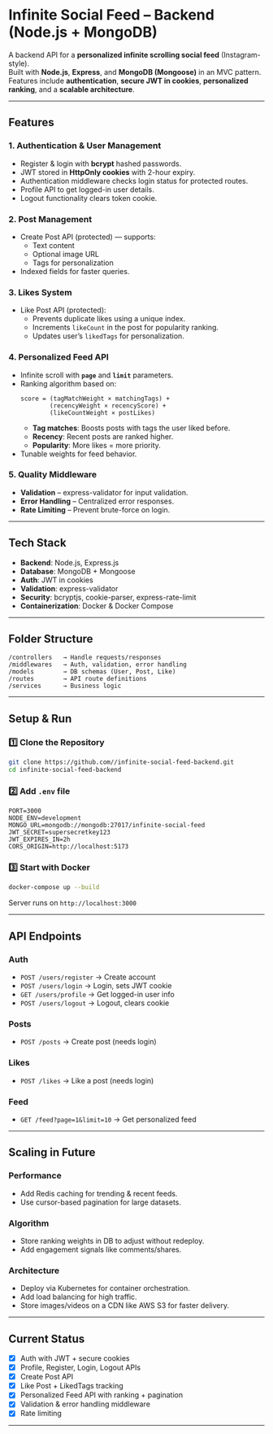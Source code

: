 # Infinite Social Feed – Backend (Node.js + MongoDB)

A backend API for a **personalized infinite scrolling social feed** (Instagram-style).  
Built with **Node.js**, **Express**, and **MongoDB (Mongoose)** in an MVC pattern.  
Features include **authentication**, **secure JWT in cookies**, **personalized ranking**, and a **scalable architecture**.

***

## Features

### **1. Authentication & User Management**
- Register & login with **bcrypt** hashed passwords.
- JWT stored in **HttpOnly cookies** with 2-hour expiry.
- Authentication middleware checks login status for protected routes.
- Profile API to get logged-in user details.
- Logout functionality clears token cookie.

### **2. Post Management**
- Create Post API (protected) — supports:
  - Text content
  - Optional image URL
  - Tags for personalization
- Indexed fields for faster queries.

### **3. Likes System**
- Like Post API (protected):
  - Prevents duplicate likes using a unique index.
  - Increments `likeCount` in the post for popularity ranking.
  - Updates user’s `likedTags` for personalization.

### **4. Personalized Feed API**
- Infinite scroll with **`page`** and **`limit`** parameters.
- Ranking algorithm based on:
  ```
  score = (tagMatchWeight × matchingTags) +
          (recencyWeight × recencyScore) +
          (likeCountWeight × postLikes)
  ```
  - **Tag matches**: Boosts posts with tags the user liked before.
  - **Recency**: Recent posts are ranked higher.
  - **Popularity**: More likes = more priority.
- Tunable weights for feed behavior.

### **5. Quality Middleware**
- **Validation** – express-validator for input validation.
- **Error Handling** – Centralized error responses.
- **Rate Limiting** – Prevent brute-force on login.

***

## Tech Stack

- **Backend**: Node.js, Express.js  
- **Database**: MongoDB + Mongoose  
- **Auth**: JWT in cookies  
- **Validation**: express-validator  
- **Security**: bcryptjs, cookie-parser, express-rate-limit  
- **Containerization**: Docker & Docker Compose  

***

## Folder Structure
```
/controllers   → Handle requests/responses
/middlewares   → Auth, validation, error handling
/models        → DB schemas (User, Post, Like)
/routes        → API route definitions
/services      → Business logic
```

***

## Setup & Run

### 1️⃣ Clone the Repository
```bash
git clone https://github.com//infinite-social-feed-backend.git
cd infinite-social-feed-backend
```

### 2️⃣ Add `.env` file
```env
PORT=3000
NODE_ENV=development
MONGO_URL=mongodb://mongodb:27017/infinite-social-feed
JWT_SECRET=supersecretkey123
JWT_EXPIRES_IN=2h
CORS_ORIGIN=http://localhost:5173
```

### 3️⃣ Start with Docker
```bash
docker-compose up --build
```
Server runs on `http://localhost:3000`

***

## API Endpoints

### **Auth**
- `POST /users/register` → Create account
- `POST /users/login` → Login, sets JWT cookie
- `GET /users/profile` → Get logged-in user info
- `POST /users/logout` → Logout, clears cookie

### **Posts**
- `POST /posts` → Create post (needs login)

### **Likes**
- `POST /likes` → Like a post (needs login)

### **Feed**
- `GET /feed?page=1&limit=10` → Get personalized feed

***

## Scaling in Future

### **Performance**
- Add Redis caching for trending & recent feeds.
- Use cursor-based pagination for large datasets.

### **Algorithm**
- Store ranking weights in DB to adjust without redeploy.
- Add engagement signals like comments/shares.

### **Architecture**
- Deploy via Kubernetes for container orchestration.
- Add load balancing for high traffic.
- Store images/videos on a CDN like AWS S3 for faster delivery.

***

## Current Status
- [x] Auth with JWT + secure cookies  
- [x] Profile, Register, Login, Logout APIs  
- [x] Create Post API  
- [x] Like Post + LikedTags tracking  
- [x] Personalized Feed API with ranking + pagination  
- [x] Validation & error handling middleware  
- [x] Rate limiting  

***
